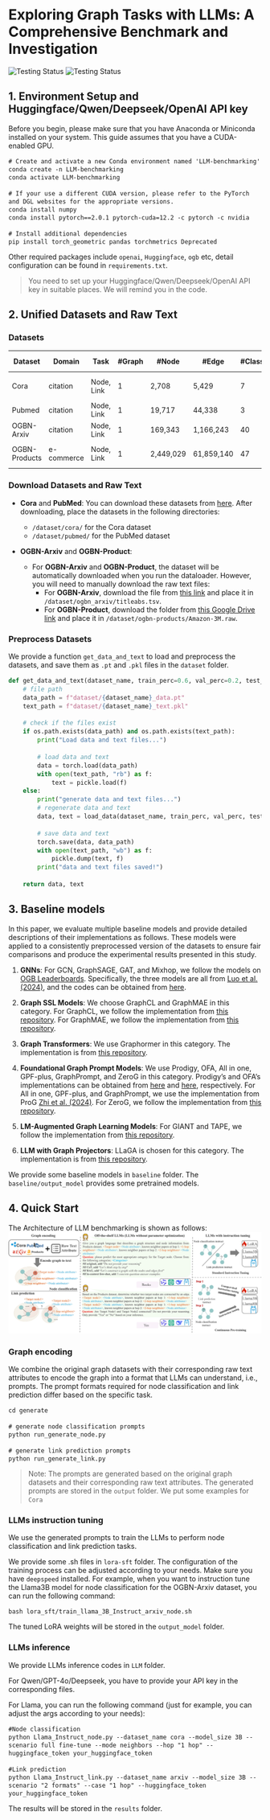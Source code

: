 # Exploring Graph Tasks with LLMs: A Comprehensive Benchmark and Investigation

![Testing Status](https://img.shields.io/badge/license-MIT-blue)
![Testing Status](https://img.shields.io/badge/python->=3.9-red)

## 1. Environment Setup and Huggingface/Qwen/Deepseek/OpenAI API key


Before you begin, please make sure that you have Anaconda or Miniconda installed on your system. This guide assumes that you have a CUDA-enabled GPU.

```shell
# Create and activate a new Conda environment named 'LLM-benchmarking'
conda create -n LLM-benchmarking
conda activate LLM-benchmarking

# If your use a different CUDA version, please refer to the PyTorch and DGL websites for the appropriate versions.
conda install numpy
conda install pytorch==2.0.1 pytorch-cuda=12.2 -c pytorch -c nvidia

# Install additional dependencies
pip install torch_geometric pandas torchmetrics Deprecated 
```
Other required packages include `openai`, `Huggingface`, `ogb` etc, detail configuration can be found in `requirements.txt`.

> You need to set up your Huggingface/Qwen/Deepseek/OpenAI API key in suitable places. We will remind you in the code.

## 2. Unified Datasets and Raw Text

### Datasets
| **Dataset**       | **Domain**     | **Task**     | **\#Graph** | **\#Node**   | **\#Edge**     | **\#Classes** | **Metrics** | **Default feature** |
|-------------------|----------------|--------------|-------------|--------------|----------------|---------------|-------------|-------------|
| Cora              | citation       | Node, Link   | 1           | 2,708        | 5,429          | 7             | Accuracy   | Bag-of-Words |
| Pubmed            | citation       | Node, Link   | 1           | 19,717       | 44,338         | 3             | Accuracy   | TF-IDF      |
| OGBN-Arxiv        | citation       | Node, Link   | 1           | 169,343      | 1,166,243      | 40            | Accuracy   | Skip-gram   |
| OGBN-Products     | e-commerce     | Node, Link   | 1           | 2,449,029    | 61,859,140     | 47            | Accuracy   | Bag-of-Words |


### Download Datasets and Raw Text

- **Cora** and **PubMed**: You can download these datasets from [here](https://github.com/XiaoxinHe/TAPE). After downloading, place the datasets in the following directories:
  - `/dataset/cora/` for the Cora dataset
  - `/dataset/pubmed/` for the PubMed dataset

- **OGBN-Arxiv** and **OGBN-Product**: 
  - For **OGBN-Arxiv** and **OGBN-Product**, the dataset will be automatically downloaded when you run the dataloader. However, you will need to manually download the raw text files:
    - For **OGBN-Arxiv**, download the file from [this link](https://snap.stanford.edu/ogb/data/misc/ogbn_arxiv/titleabs.tsv.gz) and place it in `/dataset/ogbn_arxiv/titleabs.tsv`.
    - For **OGBN-Product**, download the folder from [this Google Drive link](https://drive.google.com/file/d/1gsabsx8KR2N9jJz16jTcA0QASXsNuKnN/view?usp=sharing) and place it in `/dataset/ogbn-products/Amazon-3M.raw`.


### Preprocess Datasets

We provide a function `get_data_and_text` to load and preprocess the datasets, and save them as `.pt` and `.pkl` files in the `dataset` folder.

```python
def get_data_and_text(dataset_name, train_perc=0.6, val_perc=0.2, test_perc=0.2, use_text=True, seed=42):
    # file path
    data_path = f"dataset/{dataset_name}_data.pt"
    text_path = f"dataset/{dataset_name}_text.pkl"

    # check if the files exist
    if os.path.exists(data_path) and os.path.exists(text_path):
        print("Load data and text files...")

        # load data and text
        data = torch.load(data_path)
        with open(text_path, "rb") as f:
            text = pickle.load(f)
    else:
        print("generate data and text files...")
        # regenerate data and text
        data, text = load_data(dataset_name, train_perc, val_perc, test_perc, use_text, seed)

        # save data and text
        torch.save(data, data_path)
        with open(text_path, "wb") as f:
            pickle.dump(text, f)
        print("data and text files saved!")

    return data, text
```

## 3. Baseline models
In this paper, we evaluate multiple baseline models and provide detailed descriptions of their implementations as follows. These models were applied to a consistently preprocessed version of the datasets to ensure fair comparisons and produce the experimental results presented in this study.

1. **GNNs**: For GCN, GraphSAGE, GAT, and Mixhop, we follow the models on [OGB Leaderboards](https://ogb.stanford.edu/docs/leader_nodeprop/). Specifically, the three models are all from [Luo et al. (2024)](https://github.com/LUOyk1999/tunedGNN), and the codes can be obtained from [here](https://github.com/LUOyk1999/tunedGNN).

2. **Graph SSL Models**: We choose GraphCL and GraphMAE in this category. For GraphCL, we follow the implementation from [this repository](https://github.com/Shen-Lab/GraphCL). For GraphMAE, we follow the implementation from [this repository](https://github.com/THUDM/GraphMAE).

3. **Graph Transformers**: We use Graphormer in this category. The implementation is from [this repository](https://github.com/microsoft/Graphormer).

4. **Foundational Graph Prompt Models**: We use Prodigy, OFA, All in one, GPF-plus, GraphPrompt, and ZeroG in this category. Prodigy’s and OFA’s implementations can be obtained from [here](https://github.com/snap-stanford/prodigy) and [here](https://github.com/LechengKong/OneForAll), respectively. For All in one, GPF-plus, and GraphPrompt, we use the implementation from ProG [Zhi et al. (2024)](https://github.com/sheldonresearch/ProG). For ZeroG, we follow the implementation from [this repository](https://github.com/NineAbyss/ZeroG).

5. **LM-Augmented Graph Learning Models**: For GIANT and TAPE, we follow the implementation from [this repository](https://github.com/NineAbyss/GLBench).

6. **LLM with Graph Projectors**: LLaGA is chosen for this category. The implementation is from [this repository](https://github.com/VITA-Group/LLaGA).

We provide some baseline models in `baseline` folder. The `baseline/output_model` provides some pretrained models.

## 4. Quick Start
The Architecture of LLM benchmarking is shown as follows:
![](https://github.com/myflashbarry/LLM-benchmarking/blob/main/big%20picture.jpg)

### Graph encoding 
We combine the original graph datasets with their corresponding raw text attributes to encode the graph into a format that LLMs can understand, i.e., prompts. The prompt formats required for node classification and link prediction differ based on the specific task.

```shell
cd generate

# generate node classification prompts
python run_generate_node.py

# generate link prediction prompts
python run_generate_link.py
```
> Note: The prompts are generated based on the original graph datasets and their corresponding raw text attributes.
> The generated prompts are stored in the `output` folder. We put some examples for `Cora`


### LLMs instruction tuning
We use the generated prompts to train the LLMs to perform node classification and link prediction tasks.

We provide some .sh files in `lora-sft` folder. The configuration of the training process can be adjusted according to your needs. Make sure you have `deepspeed` installed.
For example, when you want to instruction tune the Llama3B model for node classification for the OGBN-Arxiv dataset, you can run the following command:
```shell
bash lora_sft/train_llama_3B_Instruct_arxiv_node.sh
```
The tuned LoRA weights will be stored in the `output_model` folder.


### LLMs inference

We provide LLMs inference codes in `LLM` folder.

For Qwen/GPT-4o/Deepseek, you have to provide your API key in the corresponding files.

For Llama, you can run the following command (just for example, you can adjust the args according to your needs):
```shell
#Node classification
python Llama_Instruct_node.py --dataset_name cora --model_size 3B --scenario full fine-tune --mode neighbors --hop "1 hop" --huggingface_token your_huggingface_token

#Link prediction
python Llama_Instruct_link.py --dataset_name arxiv --model_size 3B --scenario "2 formats" --case "1 hop" --huggingface_token your_huggingface_token
```
The results will be stored in the `results` folder.


